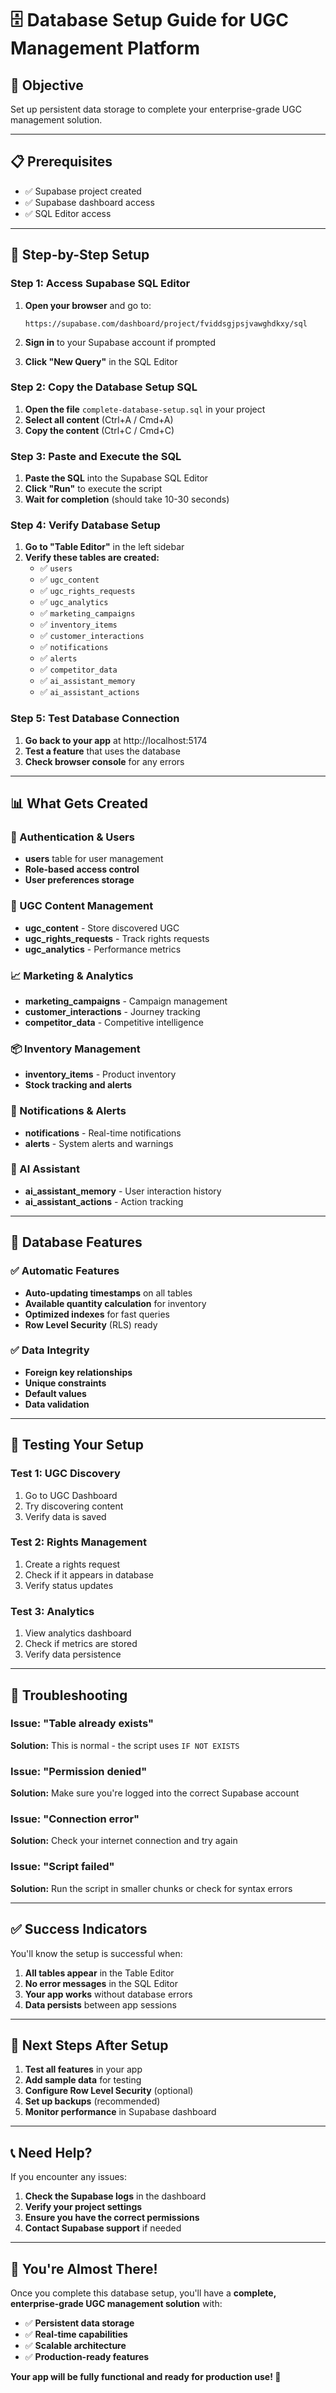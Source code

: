 # 🗄️ Database Setup Guide for UGC Management Platform

## 🎯 Objective
Set up persistent data storage to complete your enterprise-grade UGC management solution.

---

## 📋 Prerequisites
- ✅ Supabase project created
- ✅ Supabase dashboard access
- ✅ SQL Editor access

---

## 🚀 Step-by-Step Setup

### Step 1: Access Supabase SQL Editor

1. **Open your browser** and go to:
   ```
   https://supabase.com/dashboard/project/fviddsgjpsjvawghdkxy/sql
   ```

2. **Sign in** to your Supabase account if prompted

3. **Click "New Query"** in the SQL Editor

### Step 2: Copy the Database Setup SQL

1. **Open the file** `complete-database-setup.sql` in your project
2. **Select all content** (Ctrl+A / Cmd+A)
3. **Copy the content** (Ctrl+C / Cmd+C)

### Step 3: Paste and Execute the SQL

1. **Paste the SQL** into the Supabase SQL Editor
2. **Click "Run"** to execute the script
3. **Wait for completion** (should take 10-30 seconds)

### Step 4: Verify Database Setup

1. **Go to "Table Editor"** in the left sidebar
2. **Verify these tables are created:**
   - ✅ `users`
   - ✅ `ugc_content`
   - ✅ `ugc_rights_requests`
   - ✅ `ugc_analytics`
   - ✅ `marketing_campaigns`
   - ✅ `inventory_items`
   - ✅ `customer_interactions`
   - ✅ `notifications`
   - ✅ `alerts`
   - ✅ `competitor_data`
   - ✅ `ai_assistant_memory`
   - ✅ `ai_assistant_actions`

### Step 5: Test Database Connection

1. **Go back to your app** at http://localhost:5174
2. **Test a feature** that uses the database
3. **Check browser console** for any errors

---

## 📊 What Gets Created

### 🔐 Authentication & Users
- **users** table for user management
- **Role-based access control**
- **User preferences storage**

### 📱 UGC Content Management
- **ugc_content** - Store discovered UGC
- **ugc_rights_requests** - Track rights requests
- **ugc_analytics** - Performance metrics

### 📈 Marketing & Analytics
- **marketing_campaigns** - Campaign management
- **customer_interactions** - Journey tracking
- **competitor_data** - Competitive intelligence

### 📦 Inventory Management
- **inventory_items** - Product inventory
- **Stock tracking and alerts**

### 🔔 Notifications & Alerts
- **notifications** - Real-time notifications
- **alerts** - System alerts and warnings

### 🤖 AI Assistant
- **ai_assistant_memory** - User interaction history
- **ai_assistant_actions** - Action tracking

---

## 🔧 Database Features

### ✅ Automatic Features
- **Auto-updating timestamps** on all tables
- **Available quantity calculation** for inventory
- **Optimized indexes** for fast queries
- **Row Level Security** (RLS) ready

### ✅ Data Integrity
- **Foreign key relationships**
- **Unique constraints**
- **Default values**
- **Data validation**

---

## 🧪 Testing Your Setup

### Test 1: UGC Discovery
1. Go to UGC Dashboard
2. Try discovering content
3. Verify data is saved

### Test 2: Rights Management
1. Create a rights request
2. Check if it appears in database
3. Verify status updates

### Test 3: Analytics
1. View analytics dashboard
2. Check if metrics are stored
3. Verify data persistence

---

## 🚨 Troubleshooting

### Issue: "Table already exists"
**Solution:** This is normal - the script uses `IF NOT EXISTS`

### Issue: "Permission denied"
**Solution:** Make sure you're logged into the correct Supabase account

### Issue: "Connection error"
**Solution:** Check your internet connection and try again

### Issue: "Script failed"
**Solution:** Run the script in smaller chunks or check for syntax errors

---

## ✅ Success Indicators

You'll know the setup is successful when:

1. **All tables appear** in the Table Editor
2. **No error messages** in the SQL Editor
3. **Your app works** without database errors
4. **Data persists** between app sessions

---

## 🎉 Next Steps After Setup

1. **Test all features** in your app
2. **Add sample data** for testing
3. **Configure Row Level Security** (optional)
4. **Set up backups** (recommended)
5. **Monitor performance** in Supabase dashboard

---

## 📞 Need Help?

If you encounter any issues:

1. **Check the Supabase logs** in the dashboard
2. **Verify your project settings**
3. **Ensure you have the correct permissions**
4. **Contact Supabase support** if needed

---

## 🎯 You're Almost There!

Once you complete this database setup, you'll have a **complete, enterprise-grade UGC management solution** with:

- ✅ **Persistent data storage**
- ✅ **Real-time capabilities**
- ✅ **Scalable architecture**
- ✅ **Production-ready features**

**Your app will be fully functional and ready for production use! 🚀** 